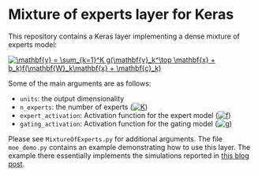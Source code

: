# Mixture of experts layer for Keras

This repository contains a Keras layer implementing a dense mixture of experts model:

<a href="https://www.codecogs.com/eqnedit.php?latex=\mathbf{y}&space;=&space;\sum_{k=1}^K&space;g(\mathbf{v}_k^\top&space;\mathbf{x}&space;&plus;&space;b_k)f(\mathbf{W}_k\mathbf{x}&space;&plus;&space;\mathbf{c}_k)" target="_blank"><img src="https://latex.codecogs.com/gif.latex?\mathbf{y}&space;=&space;\sum_{k=1}^K&space;g(\mathbf{v}_k^\top&space;\mathbf{x}&space;&plus;&space;b_k)f(\mathbf{W}_k\mathbf{x}&space;&plus;&space;\mathbf{c}_k)" title="\mathbf{y} = \sum_{k=1}^K g(\mathbf{v}_k^\top \mathbf{x} + b_k)f(\mathbf{W}_k\mathbf{x} + \mathbf{c}_k)" /></a>

Some of the main arguments are as follows:
* `units`: the output dimensionality
* `n_experts`: the number of experts (<a href="https://www.codecogs.com/eqnedit.php?latex=K" target="_blank"><img src="https://latex.codecogs.com/gif.latex?K" title="K" /></a>)
* `expert_activation`: Activation function for the expert model (<a href="https://www.codecogs.com/eqnedit.php?latex=f" target="_blank"><img src="https://latex.codecogs.com/gif.latex?f" title="f" /></a>)
* `gating_activation`: Activation function for the gating model (<a href="https://www.codecogs.com/eqnedit.php?latex=g" target="_blank"><img src="https://latex.codecogs.com/gif.latex?g" title="g" /></a>)

Please see `MixtureOfExperts.py` for additional arguments. The file `moe_demo.py` contains an example demonstrating how to use this layer. The example there essentially implements the simulations reported in [this blog post](https://severelytheoretical.wordpress.com/2018/06/08/the-softmax-bottleneck-is-a-special-case-of-a-more-general-phenomenon/).
